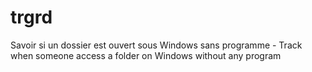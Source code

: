 # trgrd
Savoir si un dossier est ouvert sous Windows sans programme - Track when someone access a folder on Windows without any program
